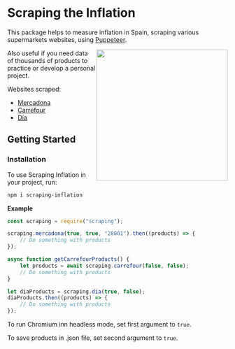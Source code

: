 # Scraping the Inflation

This package helps to measure inflation in Spain, scraping various supermarkets websites, using [Puppeteer](https://www.npmjs.com/package/puppeteer).

<img src="https://upload.wikimedia.org/wikipedia/commons/c/cb/UK_and_US%2C_1990-Feb_2022.svg" height="300" align="right">

Also useful if you need data of thousands of products to practice or develop a personal project.

Websites scraped:

-   [Mercadona](https://tienda.mercadona.es/categories)
-   [Carrefour](https://www.carrefour.es/supermercado)
-   [Día](https://www.dia.es/compra-online/)

## Getting Started

### Installation

To use Scraping Inflation in your project, run:

```bash
npm i scraping-inflation
```

**Example**

```js
const scraping = require("scraping");

scraping.mercadona(true, true, "28001").then((products) => {
    // Do something with products
});

async function getCarrefourProducts() {
    let products = await scraping.carrefour(false, false);
    // Do something with products
}

let diaProducts = scraping.dia(true, false);
diaProducts.then((products) => {
    // Do something with products
});
```

To run Chromium inn headless mode, set first argument to `true`.

To save products in .json file, set second argument to `true`.
